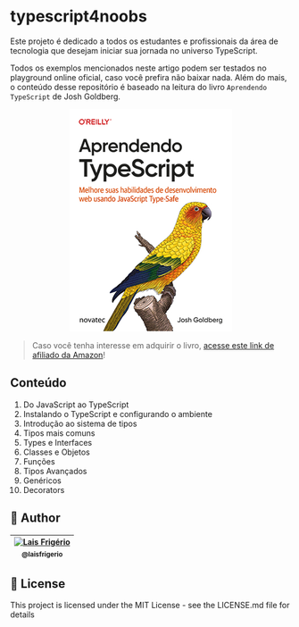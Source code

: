# typescript4noobs

Este projeto é dedicado a todos os estudantes e profissionais da área de tecnologia que desejam iniciar sua jornada no universo TypeScript.

Todos os exemplos mencionados neste artigo podem ser testados no playground online oficial, caso você prefira não baixar nada. Além do mais, o conteúdo desse repositório é baseado na leitura do livro `Aprendendo TypeScript` de Josh Goldberg.

<p align="center">
  <a><img src="./assets/livro-capa-aprendendo-typescript.jpg" alt="Agregador de links" title="Agregador de links"></a>
</p>

> Caso você tenha interesse em adquirir o livro, [acesse este link de afiliado da Amazon](https://amzn.to/3Sp3Kfk)!

## Conteúdo

1. Do JavaScript ao TypeScript
2. Instalando o TypeScript e configurando o ambiente
3. Introdução ao sistema de tipos
4. Tipos mais comuns
5. Types e Interfaces
6. Classes e Objetos
7. Funções
8. Tipos Avançados
9. Genéricos
10. Decorators

## 👩 Author

| [<img src="https://avatars.githubusercontent.com/u/20709086?v=4" width="100px;" alt="Lais Frigério"/><br /><sub><b>@laisfrigerio</b></sub>](https://github.com/laisfrigerio)<br /> |
| :--------------------------------------------------------------------------------------------------------------------------------------------------------------------------------: |

## 📄 License

This project is licensed under the MIT License - see the LICENSE.md file for details
